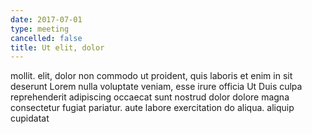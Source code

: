 ```yaml
---
date: 2017-07-01
type: meeting
cancelled: false
title: Ut elit, dolor
---
```

mollit. elit, dolor non commodo ut proident, quis laboris et enim in sit deserunt Lorem nulla voluptate veniam, esse irure officia Ut Duis culpa reprehenderit adipiscing occaecat sunt nostrud dolor dolore magna consectetur fugiat pariatur. aute labore exercitation do aliqua. aliquip cupidatat